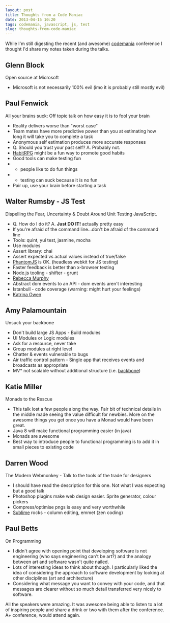 ```yaml
---
layout: post
title: Thoughts from a Code Maniac
date: 2013-04-15 10:20
tags: codemania, javascript, js, test
slug: thoughts-from-code-maniac
---
```


While I'm still digesting the recent (and awesome) [codemania](http://codemania.co.nz/) conference I thought I'd share my notes taken during the talks.

## Glenn Block

Open source at Microsoft

* Microsoft is not necessarily 100% evil (imo it is probably still mostly evil)

## Paul Fenwick

All your brains suck: Off topic talk on how easy it is to fool your brain

* Reality delivers worse than "worst case"
* Team mates have more predictive power than you at estimating how long it will take you to complete a task
* Anonymous self estimation produces more accurate responses
* Q. Should you trust your past self? A. Probably not.
* [HabitRPG](https://habitrpg.com/static/front) might be a fun way to promote good habits
* Good tools can make testing fun
* - people like to do fun things
* - testing can suck because it is no fun
* Pair up, use your brain before starting a task

## Walter Rumsby - JS Test

Dispelling the Fear, Uncertainty & Doubt Around Unit Testing JavaScript.

* Q. How do I do it? A. **Just DO IT!**
actually pretty easy
* If you're afraid of the command line...don't be afraid of the command line
* Tools: quint, yui test, jasmine, mocha
* Use modules
* Assert library: chai
* Assert expected vs actual values instead of true/false
* [PhantomJS](http://phantomjs.org/) is OK. (headless webkit for JS testing)
* Faster feedback is better than x-browser testing
* Node.js tooling - shifter - grunt
* [Rebecca Murphy](http://rmurphey.com/)
* Abstract dom events to an API - dom events aren't interesting
* Istanbull - code coverage (warning: might hurt your feelings)
* [Katrina Owen](http://kytrinyx.com/)

## Amy Palamountain

Unsuck your backbone

* Don't build large JS Apps - Build modules
* UI Modules or Logic modules
* Ask for a resource, never take
* Group modules at right level
* Chatter & events vulnerable to bugs
* Air traffic control pattern - Single app that receives events and broadcasts as appropriate
* MV* not scalable without additional structure (i.e. [backbone](http://backbonejs.org/))

## Katie Miller

Monads to the Rescue

* This talk lost a few people along the way. Fair bit of technical details in the middle made seeing the value difficult for newbies. More on the awesome things you get once you have a Monad would have been great.
* Java 8 will make functional programming easier (in java)
* Monads are awesome
* Best way to introduce people to functional programming is to add it in small pieces to existing code

## Darren Wood

The Modern Webmonkey - Talk to the tools of the trade for designers

* I should have read the description for this one. Not what I was expecting but a good talk
* Photoshop plugins make web design easier. Sprite generator, colour pickers
* Compress/optimise pngs is easy and very worthwhile
* [Sublime](http://www.sublimetext.com/) rocks - column editing, emmet (zen coding)

## Paul Betts

On Programming

* I didn't agree with opening point that developing software is not engineering (who says engineering can't be art?) and the analogy between art and software wasn't quite nailed.
* Lots of interesting ideas to think about though. I particularly liked the idea of considering the approach to software development by looking at other disciplines (art and architecture)
* Considering what message you want to convey with your code, and that messages are clearer without so much detail transferred very nicely to software.

All the speakers were amazing. It was awesome being able to listen to a lot of inspiring people and share a drink or two with them after the conference. A+ conference, would attend again.